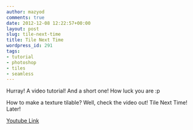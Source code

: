```yaml
---
author: mazyod
comments: true
date: 2012-12-08 12:22:57+00:00
layout: post
slug: tile-next-time
title: Tile Next Time
wordpress_id: 291
tags:
- tutorial
- photoshop
- tiles
- seamless
---
```


Hurray! A video tutorial! And a short one! How luck you are :p

How to make a texture tilable? Well, check the video out! Tile Next Time! Later!

[Youtube Link](http://youtu.be/6acA-ImrdEc)
